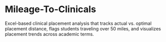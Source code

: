# Mileage-To-Clinicals
Excel-based clinical placement analysis that tracks actual vs. optimal placement distance, flags students traveling over 50 miles, and visualizes placement trends across academic terms.
